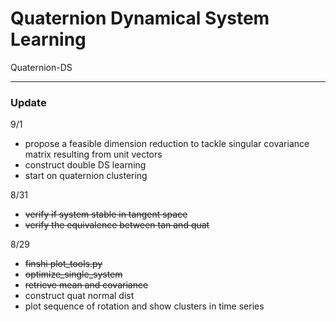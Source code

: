 # Quaternion Dynamical System Learning

Quaternion-DS



---

### Update
9/1
- propose a feasible dimension reduction to tackle singular covariance matrix resulting from unit vectors
- construct double DS learning
- start on quaternion clustering


8/31
- ~~verify if system stable in tangent space~~
- ~~verify the equivalence between tan and quat~~


8/29 
- ~~finshi plot_tools.py~~
- ~~optimize_single_system~~
- ~~retrieve mean and covariance~~
- construct quat normal dist
- plot sequence of rotation and show clusters in time series